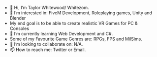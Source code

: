 - 👋 Hi, I’m Taylor Whitewood/ Whitezom.
- 👀 I’m interested in: FiveM Development, Roleplaying games, Unity and Blender
- My end goal is to be able to create realistic VR Games for PC & Consoles
- 🌱 I’m currently learning Web Development and C#.
- Some of my Favourite Game Genres are: RPGs, FPS and MilSims.
- 💞️ I’m looking to collaborate on: N/A.
- 📫 How to reach me: Twitter or Email.



